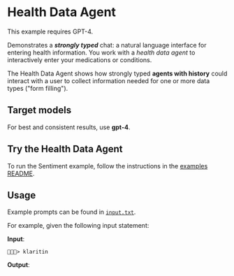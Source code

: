 # Health Data Agent

This example requires GPT-4.

Demonstrates a ***strongly typed*** chat: a natural language interface for entering health information. You work with a *health data agent* to interactively enter your medications or conditions.

The Health Data Agent shows how strongly typed **agents with history** could interact with a user to collect information needed for one or more data types ("form filling").

## Target models

For best and consistent results, use **gpt-4**.

## Try the Health Data Agent

To run the Sentiment example, follow the instructions in the [examples README](../README.md#step-1-configure-your-development-environment).

## Usage

Example prompts can be found in [`input.txt`](./src/input.txt).

For example, given the following input statement:

**Input**:

```console
💉💊🤧> klaritin

```

**Output**:
